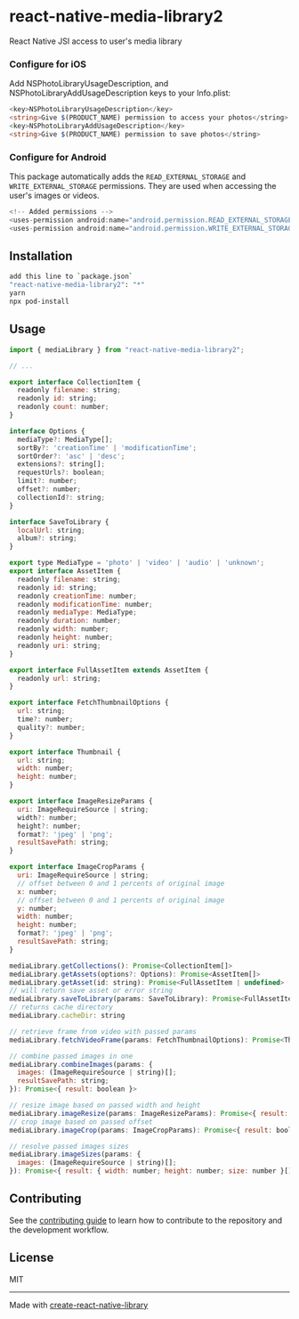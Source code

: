 # react-native-media-library2
React Native JSI access to user's media library


### Configure for iOS
Add NSPhotoLibraryUsageDescription, and NSPhotoLibraryAddUsageDescription keys to your Info.plist:

```ts
<key>NSPhotoLibraryUsageDescription</key>
<string>Give $(PRODUCT_NAME) permission to access your photos</string>
<key>NSPhotoLibraryAddUsageDescription</key>
<string>Give $(PRODUCT_NAME) permission to save photos</string>
```

### Configure for Android
This package automatically adds the `READ_EXTERNAL_STORAGE` and `WRITE_EXTERNAL_STORAGE` permissions. They are used when accessing the user's images or videos.

```ts
<!-- Added permissions -->
<uses-permission android:name="android.permission.READ_EXTERNAL_STORAGE" />
<uses-permission android:name="android.permission.WRITE_EXTERNAL_STORAGE" />
```

## Installation

```sh
add this line to `package.json`
"react-native-media-library2": "*"
yarn
npx pod-install
```

## Usage

```js
import { mediaLibrary } from "react-native-media-library2";

// ...

export interface CollectionItem {
  readonly filename: string;
  readonly id: string;
  readonly count: number;
}

interface Options {
  mediaType?: MediaType[];
  sortBy?: 'creationTime' | 'modificationTime';
  sortOrder?: 'asc' | 'desc';
  extensions?: string[];
  requestUrls?: boolean;
  limit?: number;
  offset?: number;
  collectionId?: string;
}

interface SaveToLibrary {
  localUrl: string;
  album?: string;
}

export type MediaType = 'photo' | 'video' | 'audio' | 'unknown';
export interface AssetItem {
  readonly filename: string;
  readonly id: string;
  readonly creationTime: number;
  readonly modificationTime: number;
  readonly mediaType: MediaType;
  readonly duration: number;
  readonly width: number;
  readonly height: number;
  readonly uri: string;
}

export interface FullAssetItem extends AssetItem {
  readonly url: string;
}

export interface FetchThumbnailOptions {
  url: string;
  time?: number;
  quality?: number;
}

export interface Thumbnail {
  url: string;
  width: number;
  height: number;
}

export interface ImageResizeParams {
  uri: ImageRequireSource | string;
  width?: number;
  height?: number;
  format?: 'jpeg' | 'png';
  resultSavePath: string;
}

export interface ImageCropParams {
  uri: ImageRequireSource | string;
  // offset between 0 and 1 percents of original image
  x: number;
  // offset between 0 and 1 percents of original image
  y: number;
  width: number;
  height: number;
  format?: 'jpeg' | 'png';
  resultSavePath: string;
}

mediaLibrary.getCollections(): Promise<CollectionItem[]>
mediaLibrary.getAssets(options?: Options): Promise<AssetItem[]>
mediaLibrary.getAsset(id: string): Promise<FullAssetItem | undefined>
// will return save asset or error string
mediaLibrary.saveToLibrary(params: SaveToLibrary): Promise<FullAssetItem | string>
// returns cache directory
mediaLibrary.cacheDir: string

// retrieve frame from video with passed params
mediaLibrary.fetchVideoFrame(params: FetchThumbnailOptions): Promise<Thumbnail | undefined>

// combine passed images in one
mediaLibrary.combineImages(params: {
  images: (ImageRequireSource | string)[];
  resultSavePath: string;
}): Promise<{ result: boolean }>

// resize image based on passed width and height
mediaLibrary.imageResize(params: ImageResizeParams): Promise<{ result: boolean }>
// crop image based on passed offset
mediaLibrary.imageCrop(params: ImageCropParams): Promise<{ result: boolean }>

// resolve passed images sizes
mediaLibrary.imageSizes(params: {
  images: (ImageRequireSource | string)[];
}): Promise<{ result: { width: number; height: number; size: number }[] }>
```

## Contributing

See the [contributing guide](CONTRIBUTING.md) to learn how to contribute to the repository and the development workflow.

## License

MIT

---

Made with [create-react-native-library](https://github.com/callstack/react-native-builder-bob)

